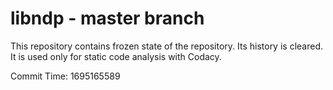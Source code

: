 # libndp - master branch

This repository contains frozen state of the repository.
Its history is cleared. It is used only for static code
analysis with Codacy.

Commit Time: 1695165589